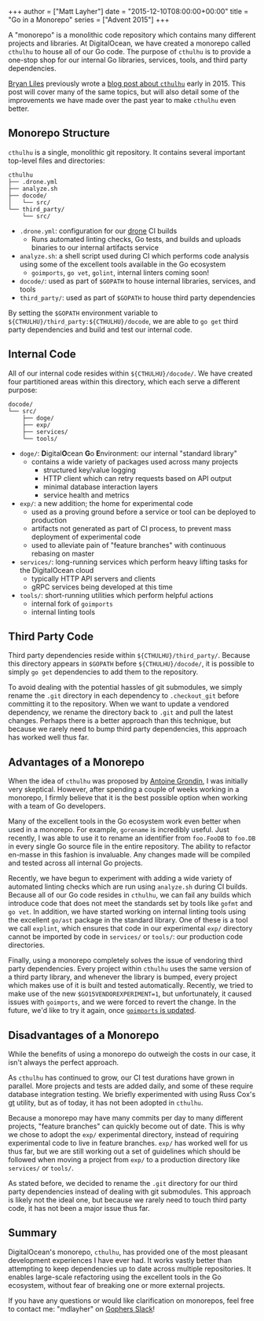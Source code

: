 +++
author = ["Matt Layher"]
date = "2015-12-10T08:00:00+00:00"
title = "Go in a Monorepo"
series = ["Advent 2015"]
+++

A "monorepo" is a monolithic code repository which contains many different
projects and libraries.  At DigitalOcean, we have created a monorepo called
`cthulhu` to house all of our Go code.  The purpose of `cthulhu` is to provide
a one-stop shop for our internal Go libraries, services, tools, and third party
dependencies.

[Bryan Liles](https://twitter.com/bryanl) previously wrote a [blog post about
`cthulhu`](https://www.digitalocean.com/company/blog/taming-your-go-dependencies/)
early in 2015.  This post will cover many of the same topics, but will also
detail some of the improvements we have made over the past year to make
`cthulhu` even better.

## Monorepo Structure

`cthulhu` is a single, monolithic git repository.  It contains several important
top-level files and directories:

```
cthulhu
├── .drone.yml
├── analyze.sh
├── docode/
│   └── src/
└── third_party/
    └── src/
```

- `.drone.yml`: configuration for our [drone](https://drone.io/) CI builds
  - Runs automated linting checks, Go tests, and builds and uploads binaries
  to our internal artifacts service
- `analyze.sh`: a shell script used during CI which performs code analysis using
  some of the excellent tools available in the Go ecosystem
  - `goimports`, `go vet`, `golint`, internal linters coming soon!
- `docode/`: used as part of `$GOPATH` to house internal libraries, services,
  and tools
- `third_party/`: used as part of `$GOPATH` to house third party dependencies

By setting the `$GOPATH` environment variable to
`${CTHULHU}/third_party:${CTHULHU}/docode`, we are able to `go get` third party
dependencies and build and test our internal code.

## Internal Code

All of our internal code resides within `${CTHULHU}/docode/`.  We have created
four partitioned areas within this directory, which each serve a different
purpose:

```
docode/
└── src/
    ├── doge/
    ├── exp/
    ├── services/
    └── tools/
```

- `doge/`: **D**igital**O**cean **G**o **E**nvironment: our internal "standard library"
  - contains a wide variety of packages used across many projects
    - structured key/value logging
    - HTTP client which can retry requests based on API output
    - minimal database interaction layers
    - service health and metrics
- `exp/`: a new addition; the home for experimental code
  - used as a proving ground before a service or tool can be deployed to
  production
  - artifacts not generated as part of CI process, to prevent mass deployment
  of experimental code
  - used to alleviate pain of "feature branches" with continuous rebasing on
  master
- `services/`: long-running services which perform heavy lifting tasks for the
DigitalOcean cloud
  - typically HTTP API servers and clients
  - gRPC services being developed at this time
- `tools/`: short-running utilities which perform helpful actions
  - internal fork of `goimports`
  - internal linting tools

## Third Party Code

Third party dependencies reside within `${CTHULHU}/third_party/`.  Because this
directory appears in `$GOPATH` before `${CTHULHU}/docode/`, it is possible to
simply `go get` dependencies to add them to the repository.

To avoid dealing with the potential hassles of git submodules, we simply rename
the `.git` directory in each dependency to `.checkout_git` before committing it
to the repository.  When we want to update a vendored dependency, we rename the
directory back to `.git` and pull the latest changes.  Perhaps there is a better
approach than this technique, but because we rarely need to bump third party
dependencies, this approach has worked well thus far.

## Advantages of a Monorepo

When the idea of `cthulhu` was proposed by
[Antoine Grondin](https://twitter.com/AntoineGrondin), I was initially very
skeptical.  However, after spending a couple of weeks working in a monorepo,
I firmly believe that it is the best possible option when working with a
team of Go developers.

Many of the excellent tools in the Go ecosystem work even better when used in
a monorepo.  For example, `gorename` is incredibly useful.  Just recently, I
was able to use it to rename an identifier from `foo.FooDB` to `foo.DB` in
every single Go source file in the entire repository.  The ability to refactor
en-masse in this fashion is invaluable.  Any changes made will be compiled and
tested across all internal Go projects.

Recently, we have begun to experiment with adding a wide variety of automated
linting checks which are run using `analyze.sh` during CI builds.  Because all
of our Go code resides in `cthulhu`, we can fail any builds which introduce
code that does not meet the standards set by tools like `gofmt` and `go vet`.
In addition, we have started working on internal linting tools using the
excellent `go/ast` package in the standard library.  One of these is a tool
we call `explint`, which ensures that code in our experimental `exp/`
directory cannot be imported by code in `services/` or `tools/`: our production
code directories.

Finally, using a monorepo completely solves the issue of vendoring third party
dependencies.  Every project within `cthulhu` uses the same version of a third
party library, and whenever the library is bumped, every project which makes use
of it is built and tested automatically.  Recently, we tried to make use of the new
`$GO15VENDOREXPERIMENT=1`, but unfortunately, it caused issues with `goimports`,
and we were forced to revert the change.  In the future, we'd like to try it
again, once [`goimports` is updated](https://github.com/golang/go/issues/12278).

## Disadvantages of a Monorepo

While the benefits of using a monorepo do outweigh the costs in our case, it
isn't always the perfect approach.

As `cthulhu` has continued to grow, our CI test durations have grown in
parallel.  More projects and tests are added daily, and some of these require
database integration testing.  We briefly experimented with using Russ Cox's
[gt](https://github.com/rsc/gt) utility, but as of today, it has not been
adopted in `cthulhu`.

Because a monorepo may have many commits per day to many different projects,
"feature branches" can quickly become out of date.  This is why we chose to
adopt the `exp/` experimental directory, instead of requiring experimental
code to live in feature branches.  `exp/` has worked well for us thus far,
but we are still working out a set of guidelines which should be followed when
moving a project from `exp/` to a production directory like `services/` or
`tools/`.

As stated before, we decided to rename the `.git` directory for our third party
dependencies instead of dealing with git submodules.  This approach is likely
not the ideal one, but because we rarely need to touch third party code, it has
not been a major issue thus far.

## Summary

DigitalOcean's monorepo, `cthulhu`, has provided one of the most pleasant
development experiences I have ever had.  It works vastly better than attempting
to keep dependencies up to date across multiple repositories.  It enables
large-scale refactoring using the excellent tools in the Go ecosystem, without
fear of breaking one or more external projects.

If you have any questions or would like clarification on monorepos, feel free
to contact me: "mdlayher" on [Gophers Slack](https://gophers.slack.com)!
